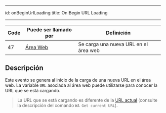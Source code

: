 - - -
id: onBeginUrlLoading title: On Begin URL Loading
- - -

| Code | Puede ser llamado por                       | Definición                            |
| ---- | ------------------------------------------- | ------------------------------------- |
| 47   | [Área Web](FormObjects/webArea_overview.md) | Se carga una nueva URL en el área web |


## Descripción

Este evento se genera al inicio de la carga de una nueva URL en el área web. La variable `URL` asociada al área web puede utilizarse para conocer la URL que se está cargando.

> La URL que se está cargando es diferente de la [ URL actual](FormObjects/properties_WebArea.md#url-variable-and-wa-open-url-command) (consulte la descripción del comando `WA Get current URL`).
